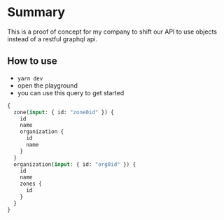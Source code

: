 # Summary

This is a proof of concept for my company to shift our API to use objects instead of a restful graphql api.

## How to use

- `yarn dev`
- open the playground
- you can use this query to get started

```graphql
{
  zone(input: { id: "zone0id" }) {
    id
    name
    organization {
      id
      name
    }
  }
  organization(input: { id: "org0id" }) {
    id
    name
    zones {
      id
    }
  }
}
```
